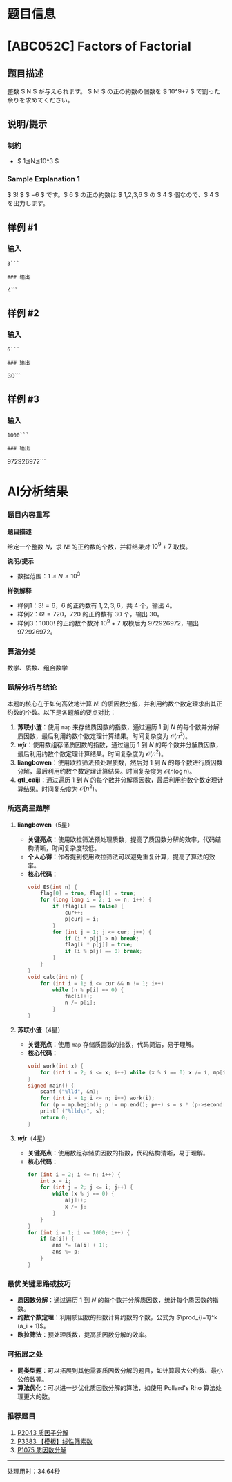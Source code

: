 # 题目信息

# [ABC052C] Factors of Factorial

## 题目描述

[problemUrl]: https://atcoder.jp/contests/abc052/tasks/arc067_a

整数 $ N $ が与えられます。 $ N! $ の正の約数の個数を $ 10^9+7 $ で割った余りを求めてください。

## 说明/提示

### 制約

- $ 1≦N≦10^3 $

### Sample Explanation 1

$ 3! $ $ =6 $ です。$ 6 $ の正の約数は $ 1,2,3,6 $ の $ 4 $ 個なので、$ 4 $ を出力します。

## 样例 #1

### 输入

```
3```

### 输出

```
4```

## 样例 #2

### 输入

```
6```

### 输出

```
30```

## 样例 #3

### 输入

```
1000```

### 输出

```
972926972```

# AI分析结果

### 题目内容重写

**题目描述**

给定一个整数 $N$，求 $N!$ 的正约数的个数，并将结果对 $10^9+7$ 取模。

**说明/提示**

- 数据范围：$1 \leq N \leq 10^3$

**样例解释**

- 样例1：$3! = 6$，$6$ 的正约数有 $1, 2, 3, 6$，共 $4$ 个，输出 $4$。
- 样例2：$6! = 720$，$720$ 的正约数有 $30$ 个，输出 $30$。
- 样例3：$1000!$ 的正约数个数对 $10^9+7$ 取模后为 $972926972$，输出 $972926972$。

### 算法分类

数学、质数、组合数学

### 题解分析与结论

本题的核心在于如何高效地计算 $N!$ 的质因数分解，并利用约数个数定理求出其正约数的个数。以下是各题解的要点对比：

1. **苏联小渣**：使用 `map` 来存储质因数的指数，通过遍历 $1$ 到 $N$ 的每个数并分解质因数，最后利用约数个数定理计算结果。时间复杂度为 $\mathcal{O}(n^2)$。
2. **_wjr_**：使用数组存储质因数的指数，通过遍历 $1$ 到 $N$ 的每个数并分解质因数，最后利用约数个数定理计算结果。时间复杂度为 $\mathcal{O}(n^2)$。
3. **liangbowen**：使用欧拉筛法预处理质数，然后对 $1$ 到 $N$ 的每个数进行质因数分解，最后利用约数个数定理计算结果。时间复杂度为 $\mathcal{O}(n \log n)$。
4. **gtl_caiji**：通过遍历 $1$ 到 $N$ 的每个数并分解质因数，最后利用约数个数定理计算结果。时间复杂度为 $\mathcal{O}(n^2)$。

### 所选高星题解

1. **liangbowen**（5星）
   - **关键亮点**：使用欧拉筛法预处理质数，提高了质因数分解的效率，代码结构清晰，时间复杂度较低。
   - **个人心得**：作者提到使用欧拉筛法可以避免重复计算，提高了算法的效率。
   - **核心代码**：
     ```cpp
     void ES(int n) {
         flag[0] = true, flag[1] = true;
         for (long long i = 2; i <= n; i++) {
             if (flag[i] == false) {
                 cur++;
                 p[cur] = i;
             }
             for (int j = 1; j <= cur; j++) {
                 if (i * p[j] > n) break;
                 flag[i * p[j]] = true;
                 if (i % p[j] == 0) break;
             }
         }
     }
     void calc(int n) {
         for (int i = 1; i <= cur && n != 1; i++)
             while (n % p[i] == 0) {
                 fac[i]++;
                 n /= p[i];
             }
     }
     ```

2. **苏联小渣**（4星）
   - **关键亮点**：使用 `map` 存储质因数的指数，代码简洁，易于理解。
   - **核心代码**：
     ```cpp
     void work(int x) {
         for (int i = 2; i <= x; i++) while (x % i == 0) x /= i, mp[i] ++;
     }
     signed main() {
         scanf ("%lld", &n);
         for (int i = 1; i <= n; i++) work(i);
         for (p = mp.begin(); p != mp.end(); p++) s = s * (p->second + 1) % mo;
         printf ("%lld\n", s);
         return 0;
     }
     ```

3. **_wjr_**（4星）
   - **关键亮点**：使用数组存储质因数的指数，代码结构清晰，易于理解。
   - **核心代码**：
     ```cpp
     for (int i = 2; i <= n; i++) {
         int x = i;
         for (int j = 2; j <= i; j++) {
             while (x % j == 0) {
                 a[j]++;
                 x /= j;
             }
         }
     }
     for (int i = 1; i <= 1000; i++) {
         if (a[i]) {
             ans *= (a[i] + 1);
             ans %= p;
         }
     }
     ```

### 最优关键思路或技巧

- **质因数分解**：通过遍历 $1$ 到 $N$ 的每个数并分解质因数，统计每个质因数的指数。
- **约数个数定理**：利用质因数的指数计算约数的个数，公式为 $\prod_{i=1}^k (a_i + 1)$。
- **欧拉筛法**：预处理质数，提高质因数分解的效率。

### 可拓展之处

- **同类型题**：可以拓展到其他需要质因数分解的题目，如计算最大公约数、最小公倍数等。
- **算法优化**：可以进一步优化质因数分解的算法，如使用 Pollard's Rho 算法处理更大的数。

### 推荐题目

1. [P2043 质因子分解](https://www.luogu.com.cn/problem/P2043)
2. [P3383 【模板】线性筛素数](https://www.luogu.com.cn/problem/P3383)
3. [P1075 质因数分解](https://www.luogu.com.cn/problem/P1075)

---
处理用时：34.64秒
